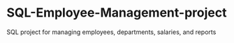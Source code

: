 # SQL-Employee-Management-project
SQL project for managing employees, departments, salaries, and reports
